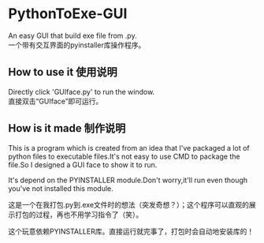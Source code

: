# PythonToExe-GUI
An easy GUI that build exe file from .py.  
一个带有交互界面的pyinstaller库操作程序。

## How to use it 使用说明
Directly click 'GUIface.py' to run the window.  
直接双击“GUIface”即可运行。

## How is it made 制作说明
This is a program which is created from an idea that I've packaged a lot of python files to executable files.It's not easy to use CMD to package the file.So I designed a GUI face to show it to run.

It's depend on the PYINSTALLER module.Don't worry,it'll run even though you've not installed this module.

这是一个在我打包.py到.exe文件时的想法（突发奇想？）；这个程序可以直观的展示打包的过程，再也不用学习指令了（笑）。

这个玩意依赖PYINSTALLER库。直接运行就完事了，打包时会自动地安装库的！
